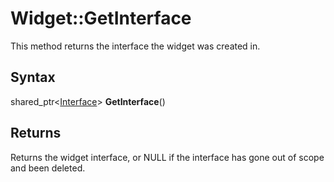 # Widget::GetInterface

This method returns the interface the widget was created in.

## Syntax

shared_ptr<[Interface](Interface.md)\> **GetInterface**()

## Returns

Returns the widget interface, or NULL if the interface has gone out of scope and been deleted.
